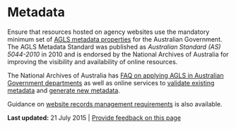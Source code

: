 Metadata
========

Ensure that resources hosted on agency websites use the mandatory minimum set of [AGLS metadata properties](http://www.agls.gov.au/documents/obligation/) for the Australian Government. The AGLS Metadata Standard was published as *Australian Standard (AS) 5044-2010* in 2010 and is endorsed by the National Archives of Australia for improving the visibility and availability of online resources.

The National Archives of Australia has [FAQ on applying AGLS in Australian Government departments](http://www.naa.gov.au/records-management/agency/create-capture-describe/describe/agls-faq.aspx) as well as online services to [validate existing metadata](http://www.agls.gov.au/validator) and [generate new metadata](http://www.agls.gov.au/generator).

Guidance on [website records management requirements](../../node/976.html) is also available.

**Last updated:** 21 July 2015 | [Provide feedback on this page](../../feedback%3Furl_from=Metadata.html)

